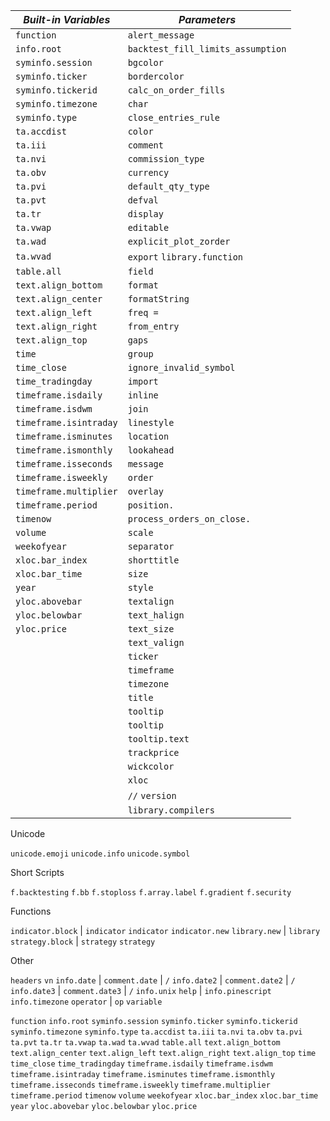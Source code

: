 |*Built-in Variables*    | *Parameters*                       |
| ---                    | ---                                |
|`function`              | `alert_message`                    |
|`info.root`             | `backtest_fill_limits_assumption`  |
|`syminfo.session`       | `bgcolor`                          |
|`syminfo.ticker`        | `bordercolor`                      |
|`syminfo.tickerid`      | `calc_on_order_fills`              |
|`syminfo.timezone`      | `char`                             |
|`syminfo.type`          | `close_entries_rule`               |
|`ta.accdist`            | `color`                            |
|`ta.iii`                | `comment`                          |
|`ta.nvi`                | `commission_type`                  |
|`ta.obv`                | `currency`                         |
|`ta.pvi`                | `default_qty_type`                 |
|`ta.pvt`                | `defval`                           |
|`ta.tr`                 | `display`                          |
|`ta.vwap`               | `editable`                         |
|`ta.wad`                | `explicit_plot_zorder`             |
|`ta.wvad`               | `export` `library.function`        |
|`table.all`             | `field`                            |
|`text.align_bottom`     | `format`                           |
|`text.align_center`     | `formatString`                     |
|`text.align_left`       | `freq =`                           |
|`text.align_right`      | `from_entry`                       |
|`text.align_top`        | `gaps`                             |
|`time`                  | `group`                            |
|`time_close`            | `ignore_invalid_symbol `           |
|`time_tradingday`       | `import`                           |
|`timeframe.isdaily`     | `inline`                           |
|`timeframe.isdwm`       | `join`                             |
|`timeframe.isintraday`  | `linestyle`                        |
|`timeframe.isminutes`   | `location`                         |
|`timeframe.ismonthly`   | `lookahead`                        |
|`timeframe.isseconds`   | `message`                          |
|`timeframe.isweekly`    | `order`                            |
|`timeframe.multiplier`  | `overlay`                          |
|`timeframe.period`      | `position.`                        |
|`timenow`               | `process_orders_on_close.`         |
|`volume`                | `scale`                            |
|`weekofyear`            | `separator`                        |
|`xloc.bar_index`        | `shorttitle`                       |
|`xloc.bar_time`         | `size`                             |
|`year`                  | `style`                            |
|`yloc.abovebar`         | `textalign`                        |
|`yloc.belowbar`         | `text_halign`                      |
|`yloc.price`            | `text_size`                        |
|                        | `text_valign`                      |
|                        | `ticker`                           |
|                        | `timeframe`                        |
|                        | `timezone`                         |
|                        | `title`                            |
|                        | `tooltip`                          |
|                        | `tooltip`                          |
|                        | `tooltip.text`                     |
|                        | `trackprice`                       |
|                        | `wickcolor`                        |
|                        | `xloc`                             |
|                        | `//` `version`                     |
|                        | `library.compilers`                |                    







































Unicode

`unicode.emoji`
`unicode.info`
`unicode.symbol`

Short Scripts

`f.backtesting`
`f.bb`
`f.stoploss`
`f.array.label`
`f.gradient`
`f.security`


Functions

`indicator.block` \| `indicator`
`indicator`
`indicator.new`
`library.new` \| `library`
`strategy.block` \| `strategy`
`strategy`

Other

`headers`
`vn`
`info.date` \| `comment.date` \| `/`
`info.date2` \| `comment.date2` \| `/`
`info.date3` \| `comment.date3` \| `/`
`info.unix`
`help` \| `info.pinescript`
`info.timezone`
`operator` \| `op`
`variable`


`function`
`info.root`
`syminfo.session`
`syminfo.ticker`
`syminfo.tickerid`
`syminfo.timezone`
`syminfo.type`
`ta.accdist`
`ta.iii`
`ta.nvi`
`ta.obv`
`ta.pvi`
`ta.pvt`
`ta.tr`
`ta.vwap`
`ta.wad`
`ta.wvad`
`table.all`
`text.align_bottom`
`text.align_center`
`text.align_left`
`text.align_right`
`text.align_top`
`time`
`time_close`
`time_tradingday`
`timeframe.isdaily`
`timeframe.isdwm`
`timeframe.isintraday`
`timeframe.isminutes`
`timeframe.ismonthly`
`timeframe.isseconds`
`timeframe.isweekly`
`timeframe.multiplier`
`timeframe.period`
`timenow`
`volume`
`weekofyear`
`xloc.bar_index`
`xloc.bar_time`
`year`
`yloc.abovebar`
`yloc.belowbar`
`yloc.price`

